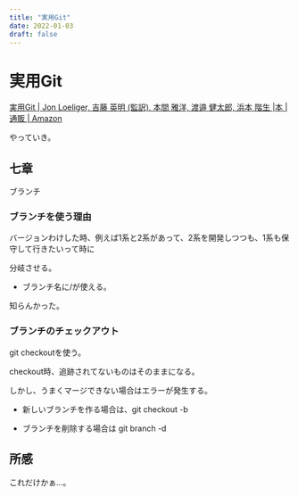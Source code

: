 ```yaml
---
title: "実用Git"
date: 2022-01-03
draft: false
---
```

# 実用Git



[実用Git | Jon Loeliger, 吉藤 英明 (監訳), 本間 雅洋, 渡邉 健太郎, 浜本 階生 |本 | 通販 | Amazon](https://www.amazon.co.jp/%E5%AE%9F%E7%94%A8Git-Jon-Loeliger/dp/4873114403)



やっていき。



## 七章



ブランチ



### ブランチを使う理由



バージョンわけした時、例えば1系と2系があって、2系を開発しつつも、1系も保守して行きたいって時に



分岐させる。



* ブランチ名に/が使える。



知らんかった。



### ブランチのチェックアウト



git checkoutを使う。



checkout時、追跡されてないものはそのままになる。



しかし、うまくマージできない場合はエラーが発生する。



* 新しいブランチを作る場合は、git checkout -b <name>



* ブランチを削除する場合は git branch -d <name>



## 所感



これだけかぁ...。
